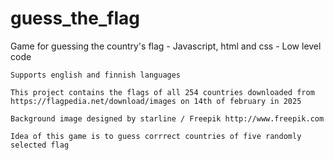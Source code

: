 # guess_the_flag
 Game for guessing the country's flag - Javascript, html and css - Low level code

    Supports english and finnish languages

    This project contains the flags of all 254 countries downloaded from https://flagpedia.net/download/images on 14th of february in 2025

    Background image designed by starline / Freepik http://www.freepik.com

    Idea of this game is to guess corrrect countries of five randomly selected flag
